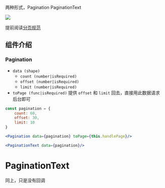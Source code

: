 两种形式，Pagination PaginationText

![](http://7xlnio.com1.z0.glb.clouddn.com/16-8-1/32865143.jpg)

提前阅读[分页规范](https://github.com/gmfe/react-gm/wiki/%E5%88%86%E9%A1%B5%E6%A0%BC%E5%BC%8F%E8%A7%84%E8%8C%83)

## 组件介绍

### Pagination 

- `data (shape)` 
    * `count (number|isRequired)`
    * `offset (number|isRequired)`
    * `limit (number|isRequired)`
- `toPage (func|isRequired)` 提供 `offset` 和 `limit` 回去，直接用此数据请求后台即可

```jsx
const pagination = {
    count: 60,
    offset: 30,
    limit: 10
}

<Pagination data={pagination} toPage={this.handlePage}/>

<PaginationText data={pagination}/>
```

# PaginationText

同上，只是没有回调